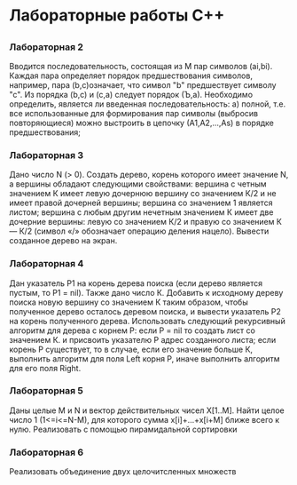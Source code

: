 # Лабораторные работы C++
## 

### Лабораторная 2
 Вводится последовательность, состоящая из М пар символов (аi,bi). Каждая пара определяет порядок предшествования символов, например, пара (b,с)означает, что символ "b" предшествует символу "с". Из порядка (b,с) и (с,а) следует порядок (Ъ,а). Необходимо определить, является ли введенная последовательность:
а) полной, т.е. все использованные для формирования пар символы (выбросив повторяющиеся) можно выстроить в цепочку (А1,А2,...,Аs) в порядке предшествования;

### Лабораторная 3
Дано число N (> 0). Создать дерево, корень которого имеет значение N, а вершины обладают следующими свойствами: вершина с четным значением К имеет левую дочернюю вершину со значением К/2 и не имеет правой дочерней вершины; вершина со значением 1 является листом; вершина с любым другим нечетным значением К имеет две дочерние вершины: левую со значением К/2 и правую со значением К — К/2 (символ «/» обозначает операцию деления нацело). Вывести созданное дерево на экран.

### Лабораторная 4
Дан указатель Р1 на корень дерева поиска (если дерево является пустым, то Р1 = nil). Также дано число К. Добавить к исходному дереву поиска новую вершину со значением К таким образом, чтобы полученное дерево осталось деревом поиска, и вывести указатель Р2 на корень полученного дерева. Использовать следующий рекурсивный алгоритм для дерева с корнем Р: если Р = nil то создать лист со значением К. и присвоить указателю Р адрес созданного листа; если корень Р существует, то в случае, если его значение больше К, выполнить алгоритм для поля Left корня Р, иначе выполнить алгоритм для его поля Right.

### Лабораторная 5
Даны целые М и N и вектор действительных чисел Х[1..М]. Найти целое число 1 (1<=i<=N-М), для которого сумма х[i]+...+х[i+М] ближе всего к нулю. Реализовать с помощью пирамидальной сортировки
### Лабораторная 6
Реализовать объединение двух целочитсленных множеств

